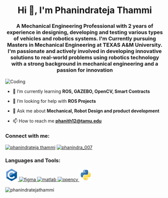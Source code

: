 <h1 align="center">Hi 👋, I'm Phanindrateja Thammi</h1>
<h3 align="center">A Mechanical Engineering Professional with 2 years of experience in designing, developing and testing various types of vehicles and robotics systems. I'm Currently pursuing Masters in Mechanical Engineering at TEXAS A&M University. I'm passionate and actively involved in developing innovative solutions to real-world problems using robotics technology with a strong background in mechanical engineering and a passion for innovation</h3>
    <img align="center" alt="Coding" width="512" src="https://github.com/PhanindratejaThammi/PhanindratejaThammi/assets/133595608/6588caad-1539-47d5-8d69-213d2bcb880e"></img>

- 🌱 I’m currently learning **ROS, GAZEBO, OpenCV, Smart Contracts**

- 🤝 I’m looking for help with **ROS Projects**

- 💬 Ask me about **Mechanical, Robot Design and product development**

- 📫 How to reach me **phanith12@tamu.edu**



<h3 align="left">Connect with me:</h3>
<p align="left">
<a href="https://linkedin.com/in/phanindrateja thammi" target="blank"><img align="center" src="https://raw.githubusercontent.com/rahuldkjain/github-profile-readme-generator/master/src/images/icons/Social/linked-in-alt.svg" alt="phanindrateja thammi" height="30" width="40" /></a>
<a href="https://instagram.com/phanindra_007" target="blank"><img align="center" src="https://raw.githubusercontent.com/rahuldkjain/github-profile-readme-generator/master/src/images/icons/Social/instagram.svg" alt="phanindra_007" height="30" width="40" /></a>
</p>

<h3 align="left">Languages and Tools:</h3>
<p align="left"> <a href="https://www.cprogramming.com/" target="_blank" rel="noreferrer"> <img src="https://raw.githubusercontent.com/devicons/devicon/master/icons/c/c-original.svg" alt="c" width="40" height="40"/> </a> <a href="https://www.figma.com/" target="_blank" rel="noreferrer"> <img src="https://www.vectorlogo.zone/logos/figma/figma-icon.svg" alt="figma" width="40" height="40"/> </a> <a href="https://www.mathworks.com/" target="_blank" rel="noreferrer"> <img src="https://upload.wikimedia.org/wikipedia/commons/2/21/Matlab_Logo.png" alt="matlab" width="40" height="40"/> </a> <a href="https://opencv.org/" target="_blank" rel="noreferrer"> <img src="https://www.vectorlogo.zone/logos/opencv/opencv-icon.svg" alt="opencv" width="40" height="40"/> </a> <a href="https://www.python.org" target="_blank" rel="noreferrer"> <img src="https://raw.githubusercontent.com/devicons/devicon/master/icons/python/python-original.svg" alt="python" width="40" height="40"/> </a> </p>

<p><img align="center" src="https://github-readme-stats.vercel.app/api/top-langs?username=phanindratejathammi&show_icons=true&locale=en&layout=compact" alt="phanindratejathammi" /></p>
